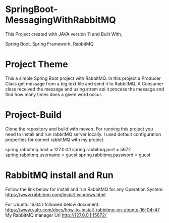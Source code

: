 # SpringBoot-MessagingWithRabbitMQ
This Project created with JAVA version 11 and Built With,

Spring Boot.
Spring Framework.
RabbitMQ

# Project Theme
This a simple Spring Boot project with RabbitMQ. In this project a Producer Class get message from a big text file and send it to RabbitMQ. A Consumer class received the message and using strem api it process the message and find how many times does a given word occur. 

# Project-Build
Clone the repository and build with meven. For running this project you need to install and run rabbitMQ server locally. I used default configuration properties for connet rabbitMQ with my project.

spring.rabbitmq.host = 127.0.0.1
spring.rabbitmq.port = 5672
spring.rabbitmq.username = guest
spring.rabbitmq.password = guest

# RabbitMQ install and Run
Follow the link below for install and run RabbitMQ for any Operation System.
https://www.rabbitmq.com/install-windows.html

For Ubuntu 16.04 I followed below document.
https://www.vultr.com/docs/how-to-install-rabbitmq-on-ubuntu-16-04-47
My RabbitMQ manager Url http://127.0.0.1:15672/
